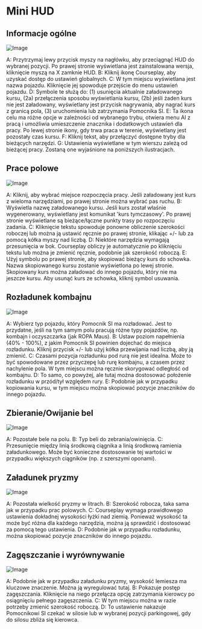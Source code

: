# Mini HUD

## Informacje ogólne

![Image](images/minihudhelp_general_0_0_478_305.png)


A: Przytrzymaj lewy przycisk myszy na nagłówku, aby przeciągnąć HUD do wybranej pozycji. Po prawej stronie wyświetlana jest zainstalowana wersja, kliknięcie myszą na X zamknie HUD.
B: Kliknij ikonę Courseplay, aby uzyskać dostęp do ustawień globalnych.
C: W tym miejscu wyświetlana jest nazwa pojazdu. Kliknięcie jej spowoduje przejście do menu ustawień pojazdu.
D: Symbole te służą do: (1) usunięcia aktualnie załadowanego kursu, (2a) przełączenia sposobu wyświetlania kursu, (2b) jeśli żaden kurs nie jest załadowany, wyświetlany jest przycisk nagrywania, aby nagrać kurs z granicą pola, (3) uruchomienia lub zatrzymania Pomocnika SI.
E: Ta ikona celu ma różne opcje w zależności od wybranego trybu, otwiera menu AI z pracą i umożliwia umieszczenie znacznika i dodatkowych ustawień dla pracy. Po lewej stronie ikony, gdy trwa praca w terenie, wyświetlany jest pozostały czas kursu.
F: Kliknij tekst, aby przełączyć dostępne tryby dla bieżących narzędzi.
G: Ustawienia wyświetlane w tym wierszu zależą od bieżącej pracy. Zostaną one wyjaśnione na poniższych ilustracjach.


## Prace polowe

![Image](images/minihudhelp_fieldwork_0_0_478_305.png)


A: Kliknij, aby wybrać miejsce rozpoczęcia pracy. Jeśli załadowany jest kurs z wieloma narzędziami, po prawej stronie można wybrać pas ruchu.
B: Wyświetla nazwę załadowanego kursu. Jeśli kurs został właśnie wygenerowany, wyświetlany jest komunikat 'kurs tymczasowy'. Po prawej stronie wyświetlane są bieżące/łączne punkty trasy po rozpoczęciu zadania.
C: Kliknięcie tekstu spowoduje ponowne obliczenie szerokości roboczej lub można ją ustawić ręcznie po prawej stronie, klikając +/- lub za pomocą kółka myszy nad liczbą.
D: Niektóre narzędzia wymagają przesunięcia w bok. Courseplay obliczy je automatycznie po kliknięciu tekstu lub można je zmienić ręcznie, podobnie jak szerokość roboczą.
E: Użyj symbolu po prawej stronie, aby skopiować bieżący kurs do schowka. Nazwa skopiowanego kursu zostanie wyświetlona po lewej stronie. Skopiowany kurs można załadować do innego pojazdu, który nie ma jeszcze kursu. Aby usunąć kurs ze schowka, kliknij symbol usuwania.


## Rozładunek kombajnu

![Image](images/minihudhelp_combineunload_0_0_478_305.png)


A: Wybierz typ pojazdu, który Pomocnik SI ma rozładować. Jest to przydatne, jeśli na tym samym polu pracują różne typy pojazdów, np. kombajn i oczyszczarka (jak ROPA Maus).
B: Ustaw poziom napełnienia (40% - 100%), z jakim Pomocnik SI powinien dojechać do miejsca rozładunku. Kliknij przycisk +/- lub użyj kółka przewijania nad liczbą, aby ją zmienić.
C: Czasami pozycja rozładunku pod rurą nie jest idealna. Może to być spowodowane przez przyczepę lub rurę kombajnu, a czasem przez nachylenie pola. W tym miejscu można ręcznie skorygować odległość od kombajnu.
D: To samo, co powyżej, ale tutaj można dostosować położenie rozładunku w przód/tył względem rury.
E: Podobnie jak w przypadku kopiowania kursu, w tym miejscu można skopiować pozycje znaczników do innego pojazdu.


## Zbieranie/Owijanie bel

![Image](images/minihudhelp_balecollect_0_0_478_305.png)


A: Pozostałe bele na polu.
B: Typ beli do zebrania/owinięcia.
C: Przesunięcie między linią środkową ciągnika a linią środkową ramienia załadunkowego. Może być konieczne dostosowanie tej wartości w przypadku większych ciągników (np. z szerszymi oponami).


## Załadunek pryzmy

![Image](images/minihudhelp_siloloader_0_0_478_305.png)


A: Pozostała wielkość pryzmy w litrach.
B: Szerokość robocza, taka sama jak w przypadku prac polowych.
C: Courseplay wymaga prawidłowego ustawienia dokładnej wysokości łyżki nad ziemią. Ponieważ wysokość ta może być różna dla każdego narzędzia, można ją sprawdzić i dostosować za pomocą tego ustawienia.
D: Podobnie jak w przypadku rozładunku, można skopiować pozycje znaczników do innego pojazdu.


## Zagęszczanie i wyrównywanie

![Image](images/minihudhelp_siloworker_0_0_478_305.png)


A: Podobnie jak w przypadku załadunku pryzmy, wysokość lemiesza ma kluczowe znaczenie. Można ją wyregulować tutaj.
B: Pokazuje postęp zagęszczania. Kliknięcie na niego przełącza opcję zatrzymania kierowcy po osiągnięciu pełnego zagęszczenia.
C: W tym miejscu można w razie potrzeby zmienić szerokość roboczą.
D: To ustawienie nakazuje Pomocnikowi SI czekać w silosie lub w wybranej pozycji parkingowej, gdy do silosu zbliża się kierowca.



